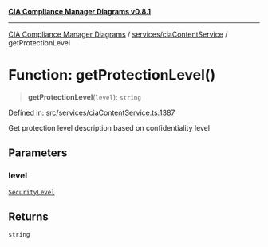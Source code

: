 [**CIA Compliance Manager Diagrams v0.8.1**](../../../README.md)

***

[CIA Compliance Manager Diagrams](../../../modules.md) / [services/ciaContentService](../README.md) / getProtectionLevel

# Function: getProtectionLevel()

> **getProtectionLevel**(`level`): `string`

Defined in: [src/services/ciaContentService.ts:1387](https://github.com/Hack23/cia-compliance-manager/blob/4236f4375d9cfb0505c191818eeb5443ec527132/src/services/ciaContentService.ts#L1387)

Get protection level description based on confidentiality level

## Parameters

### level

[`SecurityLevel`](../../../types/cia/type-aliases/SecurityLevel.md)

## Returns

`string`
